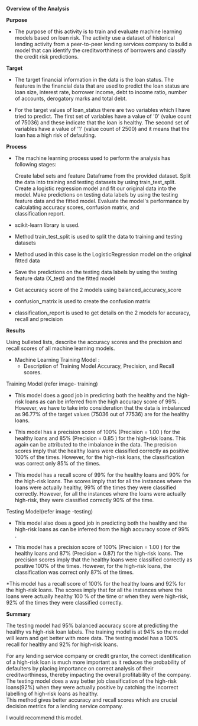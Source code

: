 **Overview of the Analysis**

**Purpose**
* The purpose of this activity is to train and evaluate machine learning models based on loan risk. The activity use a dataset of historical lending activity from a peer-to-peer lending services company to build a model that can identify the creditworthiness of borrowers and classify the credit risk predictions.

**Target**
* The target financial information in the data is the loan status. The features in the financial data that are used to predict the loan status are loan size, interest rate, borrower income, debt to income ratio, number of accounts, derogatory marks and total debt.
 
* For the target values of loan_status there are two variables which I have tried to predict. The first set of variables have a value of '0' (value count of 75036) and these indicate that the loan is healthy. The second set of variables have a value of '1' (value count of 2500) and it means that the loan has a high risk of defaulting.

**Process**
* The machine learning process used to perform the analysis has following stages:

   Create label sets and feature Dataframe from the provided dataset.
   Split the data into training and testing datasets by using train_test_split.
   Create a logistic regression model and fit our original data into the model.
   Make predictions on testing data labels by using the testing feature data and the fitted model.
   Evaluate the model's performance by calculating accuracy scores, confusion matrix, and       
   classification report.

* scikit-learn library is used. 
* Method train_test_split is used to split the data to training and testing datasets 
* Method used in this case is the LogisticRegression model on the original fitted data
* Save the predictions on the testing data labels by using the testing feature data (X_test) and the fitted model
* Get accuracy score of the 2 models using balanced_accuracy_score
* confusion_matrix is used to create the confusion matrix
* classification_report is used to get details on the 2 models for accuracy, recall and precision

**Results**

Using bulleted lists, describe the accuracy scores and the precision and recall scores of all machine learning models.

* Machine Learning Training Model :
    * Description of Training Model  Accuracy, Precision, and Recall scores.

Training Model (refer image- training)

 


* This model does a good job in predicting both the healthy and the high-risk loans as can be inferred from the high accuracy score of 99% . However, we have to take into consideration that the data is imbalanced as 96.77% of the target values (75036 out of 77536) are for the healthy loans.
	
* This model has a precision score of 100% (Precision = 1.00 ) for the healthy loans and 85% (Precision = 0.85 ) for the high-risk loans. This again can be attributed to the imbalance in the data. The precision scores imply that the healthy loans were classified correctly as positive 100% of the times. However, for the high-risk loans, the classification was correct only 85% of the times.
	
* This model has a recall score of 99% for the healthy loans and 90% for the high-risk loans. The scores imply that for all the instances where the loans were actually healthy, 99% of the times they were classified correctly. However, for all the instances where the loans were actually high-risk, they were classified correctly 90% of the time.









Testing Model(refer image -testing)

 
* This model also does a good job in predicting both the healthy and the high-risk loans as can be inferred from the high accuracy score of 99% . 

* This model has a precision score of 100% (Precision = 1.00 ) for the healthy loans and 87% (Precision = 0.87) for the high-risk loans. The precision scores imply that the healthy loans were classified correctly as positive 100% of the times. However, for the high-risk loans, the classification was correct only 87% of the times.

*This model has a recall score of 100% for the healthy loans and 92% for the high-risk loans. The scores imply that for all the instances where the loans were actually healthy 100 % of the time or when they were high-risk, 92% of the times they were classified correctly.

**Summary**

The testing model had 95% balanced accuracy score at predicting the healthy vs high-risk loan labels. The training model is at 94% so the model will learn and get better with more data.
The testing model has a 100% recall for healthy and 92% for high-risk loans. 

For any lending service company or credit grantor, the correct identification of a high-risk loan is much more important as it reduces the probability of defaulters by placing importance on correct analysis of their creditworthiness, thereby impacting the overall profitability of the company. The testing model does a way better job classification of the high-risk loans(92%) when they were actually positive by catching the incorrect labelling of high-risk loans as healthy.  
This method gives better accuracy and recall scores which are crucial decision metrics for a lending service company.

I would recommend this model.




